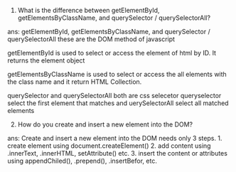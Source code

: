 1. What is the difference between getElementById, getElementsByClassName, and querySelector / querySelectorAll?

ans: getElementById, getElementsByClassName, and querySelector / querySelectorAll these are the DOM method of javascript

getElementById is used to select or access the element of html by ID. It returns the element object

getElementsByClassName is used to select or access the all elements with the class name and it return HTML Collection.

querySelector and querySelectorAll both are css selecetor queryselector select the first element that matches and uerySelectorAll select all matched elements


2. How do you create and insert a new element into the DOM?

ans: Create and insert a new element into the DOM needs only 3 steps. 
    1. create element using document.createElement()
    2. add content using .innerText, .innerHTML, setAttribute() etc. 
    3. insert the content or attributes using appendChiled(), .prepend(), .insertBefor, etc.

   